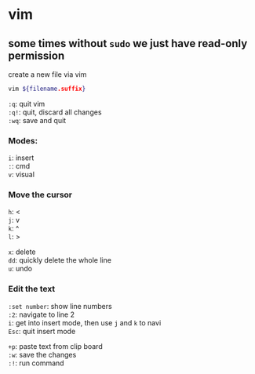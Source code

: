 # vim
## some times without `sudo` we just have read-only permission
create a new file via vim
```bash
vim ${filename.suffix}
```
`:q`: quit vim  
`:q!`: quit, discard all changes  
`:wq`: save and quit  
### Modes:
`i`: insert  
`:`: cmd  
`v`: visual  
### Move the cursor
`h`: <  
`j`: v  
`k`: ^  
`l`: >  

`x`: delete  
`dd`: quickly delete the whole line  
`u`: undo  
### Edit the text
`:set number`: show line numbers  
`:2`: navigate to line 2  
`i`: get into insert mode, then use `j` and `k` to navi  
`Esc`: quit insert mode  

`+p`: paste text from clip board  
`:w`: save the changes  
`:!`: run command  
